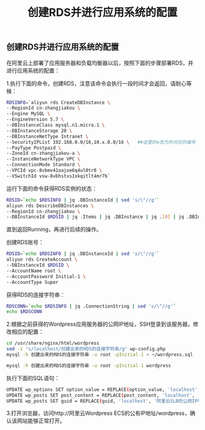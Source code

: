 ﻿---
title: "创建RDS并进行应用系统的配置"
chapter: false
weight: 32
---

## 创建RDS并进行应用系统的配置

在阿里云上部署了应用服务器和负载均衡器以后，按照下面的步骤部署RDS，并进行应用系统的配置：

1.执行下面的命令，创建RDS，注意该命令会执行一段时间才会返回，请耐心等候：
```bash
RDSINFO=`aliyun rds CreateDBInstance \
--RegionId cn-zhangjiakou \
--Engine MySQL \
--EngineVersion 5.7 \
--DBInstanceClass mysql.n1.micro.1 \
--DBInstanceStorage 20 \
--DBInstanceNetType Intranet \
--SecurityIPList 192.168.0.0/16,10.x.0.0/16 \   ##这里的x改为你对应的编号
--PayType Postpaid \
--ZoneId cn-zhangjiakou-a \
--InstanceNetworkType VPC \
--ConnectionMode Standard \
--VPCId vpc-8vbmv41oajoe6q4ul0tr8 \
--VSwitchId vsw-8vbhstxs1xkqitlt4mr7b`
```

运行下面的命令获得RDS实例的状态：
```bash
RDSID=`echo $RDSINFO | jq .DBInstanceId | sed 's/\"//g'`
aliyun rds DescribeDBInstances \
--RegionId cn-zhangjiakou \
--DBInstanceId $RDSID | jq .Items | jq .DBInstance | jq .[0] | jq .DBInstanceStatus
```

直到返回Running，再进行后续的操作。

创建RDS账号：
```bash
RDSID=`echo $RDSINFO | jq .DBInstanceId | sed 's/\"//g'`
aliyun rds CreateAccount \
--DBInstanceId $RDSID \
--AccountName root \
--AccountPassword Initial-1 \
--AccountType Super
```

获得RDS的连接字符串：
```bash
RDSCONN=`echo $RDSINFO | jq .ConnectionString | sed 's/\"//g'`
echo $RDSCONN
```

2.根据之前获得的Wordpress应用服务器的公网IP地址，SSH登录到该服务器，修改相应的配置：
```bash
cd /usr/share/nginx/html/wordpress
sed -i "s/localhost/创建出来的RDS的连接字符串/g" wp-config.php
mysql -h 创建出来的RDS的连接字符串 -u root -pInitial-1 < ~/wordpress.sql

mysql -h 创建出来的RDS的连接字符串 -u root -pInitial-1 wordpress
```

执行下面的SQL语句：
```bash
UPDATE wp_options SET option_value = REPLACE(option_value, 'localhost', '阿里云SLB的公网IP地址') WHERE option_name = 'home' OR option_name = 'siteurl';
UPDATE wp_posts SET post_content = REPLACE(post_content, 'localhost', '阿里云SLB的公网IP地址');
UPDATE wp_posts SET guid = REPLACE(guid, 'localhost', '阿里云SLB的公网IP地址');
```

3.打开浏览器，访问http://阿里云Wordpress ECS的公有IP地址/wordpress，确认该网站能够正常打开。
